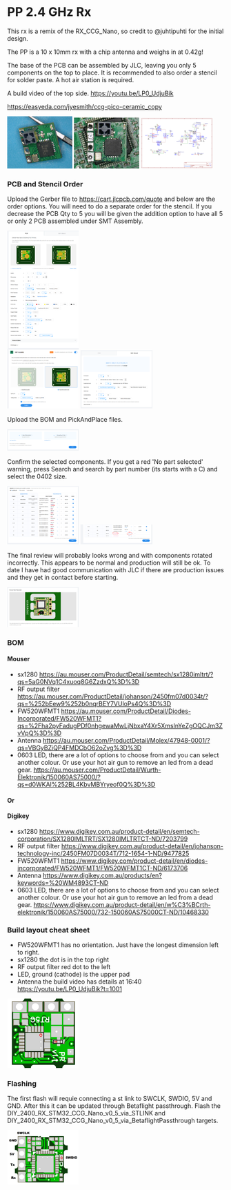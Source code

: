 # PP 2.4 GHz Rx

This rx is a remix of the RX_CCG_Nano, so credit to @juhtipuhti for the initial design.

The PP is a 10 x 10mm rx with a chip antenna and weighs in at 0.42g!

The base of the PCB can be assembled by JLC, leaving you only 5 components on the top to place.  It is recommended to also order a stencil for solder paste.  A hot air station is required.

A build video of the top side. https://youtu.be/LP0_UdjuBik

https://easyeda.com/jyesmith/ccg-pico-ceramic_copy

<img src="img/1.png" width="30%"> <img src="img/2.png" width="30%"> <img src="img/Schematic.png" width="33%">

### PCB and Stencil Order

Upload the Gerber file to https://cart.jlcpcb.com/quote and below are the order options.  You will need to do a separate order for the stencil.  If you decrease the PCB Qty to 5 you will be given the addition option to have all 5 or only 2 PCB assembled under SMT Assembly.

<img src="img/smtorder.png" width="33%"> <img src="img/stencilorder.png" width="33%">

Upload the BOM and PickAndPlace files.

<img src="img/bomandpnp.PNG" width="33%">

Confirm the selected components.  If you get a red 'No part selected' warning, press Search and search by part number (its starts with a C) and select the 0402 size.

<img src="img/selectparts.PNG" width="33%"> <img src="img/nopartselected.PNG" width="33%">

The final review will probably looks wrong and with components rotated incorrectly.  This appears to be normal and production will still be ok.  To date I have had good communication with JLC if there are production issues and they get in contact before starting.

<img src="img/review.PNG" width="33%">

### BOM

#### Mouser
- sx1280 https://au.mouser.com/ProductDetail/semtech/sx1280imltrt/?qs=5aG0NVq1C4xuoq8G6ZzdxQ%3D%3D
- RF output filter https://au.mouser.com/ProductDetail/johanson/2450fm07d0034t/?qs=%252bEew9%252b0nqrBEY7VUloPs4Q%3D%3D
- FW520WFMT1 https://au.mouser.com/ProductDetail/Diodes-Incorporated/FW520WFMT1?qs=%2Fha2pyFadugPDf0nhgewaMwLjNbxaY4Xr5XmslnYeZgOQCJm3ZvVpQ%3D%3D
- Antenna https://au.mouser.com/ProductDetail/Molex/47948-0001/?qs=VBGyBZiQP4FMDCbO62oZvg%3D%3D
- 0603 LED, there are a lot of options to choose from and you can select another colour.  Or use your hot air gun to remove an led from a dead gear. https://au.mouser.com/ProductDetail/Wurth-Elektronik/150060AS75000/?qs=d0WKAl%252BL4KbvMBYryeof0Q%3D%3D

#### Or

#### Digikey
- sx1280 https://www.digikey.com.au/product-detail/en/semtech-corporation/SX1280IMLTRT/SX1280IMLTRTCT-ND/7203799
- RF output filter https://www.digikey.com.au/product-detail/en/johanson-technology-inc/2450FM07D0034T/712-1654-1-ND/9477825
- FW520WFMT1 https://www.digikey.com/product-detail/en/diodes-incorporated/FW520WFMT1/FW520WFMT1CT-ND/6173706
- Antenna https://www.digikey.com.au/products/en?keywords=%20WM4893CT-ND
- 0603 LED, there are a lot of options to choose from and you can select another colour.  Or use your hot air gun to remove an led from a dead gear. https://www.digikey.com.au/product-detail/en/w%C3%BCrth-elektronik/150060AS75000/732-150060AS75000CT-ND/10468330

### Build layout cheat sheet

- FW520WFMT1 has no orientation.  Just have the longest dimension left to right.
- sx1280 the dot is in the top right
- RF output filter red dot to the left
- LED, ground (cathode) is the upper pad
- Antenna the build video has details at 16:40 https://youtu.be/LP0_UdjuBik?t=1001

<img src="img/cheatsheet.png" width="33%">

### Flashing

The first flash will requie connecting a st link to SWCLK, SWDIO, 5V and GND.  After this it can be updated through Betaflight passthrough.  Flash the DIY_2400_RX_STM32_CCG_Nano_v0_5_via_STLINK and DIY_2400_RX_STM32_CCG_Nano_v0_5_via_BetaflightPassthrough targets.

<img src="img/flashing.png" width="33%">
